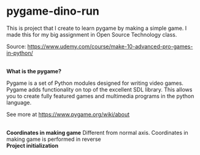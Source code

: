 # pygame-dino-run

This is project that I create to learn pygame by making a simple game. I made this for my big assignment in Open Source Technology class.

Source: https://www.udemy.com/course/make-10-advanced-pro-games-in-python/

<br/>
<b>What is the pygame?</b> 

Pygame is a set of Python modules designed for writing video games.
Pygame adds functionality on top of the excellent SDL library.
This allows you to create fully featured games and multimedia programs in the python language.

See more at https://www.pygame.org/wiki/about

<br/>
<b>Coordinates in making game</b>
Different from normal axis. Coordinates in making game is performed in reverse



<br/>
<b>Project initialization</b>



